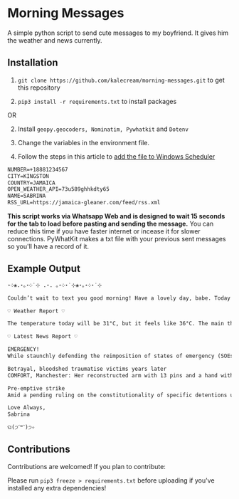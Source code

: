 # Morning Messages

A simple python script to send cute messages to my boyfriend. It gives him the weather and news currently.

## Installation

1. `git clone https://github.com/kalecream/morning-messages.git`
to get this repository

2. `pip3 install -r requirements.txt`
to install packages

OR

2. Install `geopy.geocoders, Nominatim, Pywhatkit` and `Dotenv`

3. Change the variables in the environment file.

4. Follow the steps in this article to [add the file to Windows Scheduler](https://www.jcchouinard.com/python-automation-using-task-scheduler/)

```txt
NUMBER=+18881234567
CITY=KINGSTON
COUNTRY=JAMAICA
OPEN_WEATHER_API=73u589ghhkdty65
NAME=SABRINA
RSS_URL=https://jamaica-gleaner.com/feed/rss.xml
```
**This script works via Whatsapp Web and is designed to wait 15 seconds for the tab to load before pasting and sending the message.** You can reduce this time if you have faster internet or incease it for slower connections. PyWhatKit makes a txt file with your previous sent messages so you'll have a record of it.
## Example Output

```txt
⋆༶❀.⋆｡⋆༶˙⊹ .⋆. ｡⋆༶⋆˙⊹❀⋆｡⋆༶⋆˙⊹

Couldn’t wait to text you good morning! Have a lovely day, babe. Today is Monday, November 15, 2021 and it's another day full of potential to give life some meaning. Night falls at 05:30 PM which gives you plenty of time!

♡ Weather Report ♡

The temperature today will be 31°C, but it feels like 36°C. The main thing for today in weather is Rain and they say there will be light rain. The sun is also pelting us. At a UV index of 7.4: Number below zero or missing data.

♡ Latest News Report ♡

EMERGENCY!
While staunchly defending the reimposition of states of emergency (SOEs) on Sunday, a combative Prime Minister Andrew Holness argued that his administration would not stand by and do nothing in the face of a tidal wave of deadly crime. In...

Betrayal, bloodshed traumatise victims years later
COMFORT, Manchester: Her reconstructed arm with 13 pins and a hand with three missing fingers are the macabre reminders of the hellish ordeal 69-year-old Deslyn Gordon survived 10 years ago in Comfort at the hands of man who tried to kill her and...

Pre-emptive strike
Amid a pending ruling on the constitutionality of specific detentions under states of emergency (SOE), the Government insisted Sunday that it has the power to hold persons without preferring charges as a pre-emptive mechanism to prevent crime. The...

Love Always,
Sabrina

ଘ(੭ˊ꒳​ˋ)੭✧
```

## Contributions

Contributions are welcomed! If you plan to contribute:

Please run `pip3 freeze > requirements.txt` before uploading if you've installed any extra dependencies!
